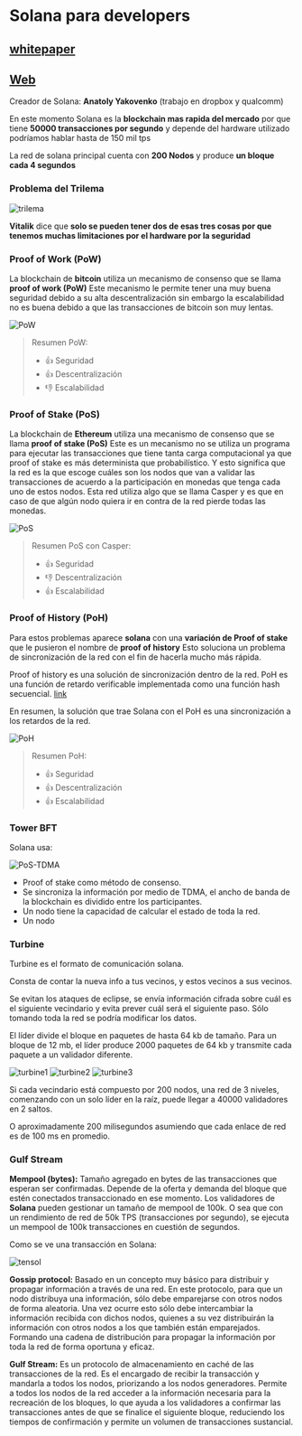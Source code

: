# Solana para developers

## [whitepaper](https://solana.com/solana-whitepaper.pdf)

## [Web](https://solana.com/es)

Creador de Solana: **Anatoly Yakovenko** (trabajo en dropbox y qualcomm)

En este momento Solana es la **blockchain mas rapida del mercado** por que tiene **50000 transacciones por segundo** y depende del hardware utilizado podríamos hablar hasta de 150 mil tps

La red de solana principal cuenta con **200 Nodos** y produce **un bloque cada 4 segundos**

### Problema del Trilema 

![trilema](https://raw.githubusercontent.com/BraianVaylet/curso-solana-para-devs-platzi/main/assets/trilema.png)

**Vitalik** dice que **solo se pueden tener dos de esas tres cosas por que tenemos muchas limitaciones por el hardware por la seguridad**

### Proof of Work (PoW)

La blockchain de **bitcoin** utiliza un mecanismo de consenso que se llama **proof of work (PoW)** Este mecanismo le permite tener una muy buena seguridad debido a su alta descentralización sin embargo la escalabilidad no es buena debido a que las transacciones de bitcoin son muy lentas.

![PoW](https://raw.githubusercontent.com/BraianVaylet/curso-solana-para-devs-platzi/main/assets/PoW.png)

> Resumen PoW:
>
> - 👍 Seguridad
> - 👍 Descentralización
> - 👎 Escalabilidad

### Proof of Stake (PoS)

La blockchain de **Ethereum** utiliza una mecanismo de consenso que se llama **proof of stake (PoS)** Este es un mecanismo no se utiliza un programa para ejecutar las transacciones que tiene tanta carga computacional ya que proof of stake es más determinista que probabilístico. Y esto significa que la red es la que escoge cuáles son los nodos que van a validar las transacciones de acuerdo a la participación en monedas que tenga cada uno de estos nodos. Esta red utiliza algo que se llama Casper y es que en caso de que algún nodo quiera ir en contra de la red pierde todas las monedas.

![PoS](https://raw.githubusercontent.com/BraianVaylet/curso-solana-para-devs-platzi/main/assets/PoS.png)

> Resumen PoS con Casper:
>
> - 👍 Seguridad
> - 👎 Descentralización
> - 👍 Escalabilidad

### Proof of History (PoH)

Para estos problemas aparece **solana** con una **variación de Proof of stake** que le pusieron el nombre de **proof of history** Esto soluciona un problema de sincronización de la red con el fin de hacerla mucho más rápida.

Proof of history es una solución de sincronización dentro de la red.
PoH es una función de retardo verificable implementada como una función hash secuencial. [link](https://es.wikipedia.org/wiki/Proof_of_History)

En resumen, la solución que trae Solana con el PoH es una sincronización a los retardos de la red.

![PoH](https://raw.githubusercontent.com/BraianVaylet/curso-solana-para-devs-platzi/main/assets/PoH.png)

> Resumen PoH:
>
> - 👍 Seguridad
> - 👍 Descentralización
> - 👍 Escalabilidad

### Tower BFT

Solana usa:

![PoS-TDMA](https://raw.githubusercontent.com/BraianVaylet/curso-solana-para-devs-platzi/main/assets/PoS-TDMA.png)

- Proof of stake como método de consenso.
- Se sincroniza la información por medio de TDMA, el ancho de banda de la blockchain es dividido entre los participantes.
- Un nodo tiene la capacidad de calcular el estado de toda la red.
- Un nodo

### Turbine

Turbine es el formato de comunicación solana.

Consta de contar la nueva info a tus vecinos, y estos vecinos a sus vecinos.

Se evitan los ataques de eclipse, se envía información cifrada sobre cuál es el siguiente vecindario y evita prever cuál será el siguiente paso. Sólo tomando toda la red se podría modificar los datos.

El líder divide el bloque en paquetes de hasta 64 kb de tamaño. Para un bloque de 12 mb, el líder produce 2000 paquetes de 64 kb y transmite cada paquete a un validador diferente.

![turbine1](https://raw.githubusercontent.com/BraianVaylet/curso-solana-para-devs-platzi/main/assets/turbine1.png)
![turbine2](https://raw.githubusercontent.com/BraianVaylet/curso-solana-para-devs-platzi/main/assets/turbine2.png)
![turbine3](https://raw.githubusercontent.com/BraianVaylet/curso-solana-para-devs-platzi/main/assets/turbine3.png)

Si cada vecindario está compuesto por 200 nodos, una red de 3 niveles, comenzando con un solo líder en la raíz, puede llegar a 40000 validadores en 2 saltos.

O aproximadamente 200 milisegundos asumiendo que cada enlace de red es de 100 ms en promedio.

### Gulf Stream

**Mempool (bytes):** Tamaño agregado en bytes de las transacciones que esperan ser confirmadas. Depende de la oferta y demanda del bloque que estén conectados transaccionado en ese momento. Los validadores de **Solana** pueden gestionar un tamaño de mempool de 100k. O sea que con un rendimiento de red de 50k TPS (transacciones por segundo), se ejecuta un mempool de 100k transacciones en cuestión de segundos.

Como se ve una transacción en Solana:

![tensol](https://raw.githubusercontent.com/BraianVaylet/curso-solana-para-devs-platzi/main/assets/TTL.png)

**Gossip protocol:** Basado en un concepto muy básico para distribuir y propagar información a través de una red. En este protocolo, para que un nodo distribuya una información, sólo debe emparejarse con otros nodos de forma aleatoria. Una vez ocurre esto sólo debe intercambiar la información recibida con dichos nodos, quienes a su vez distribuirán la información con otros nodos a los que también están emparejados. Formando una cadena de distribución para propagar la información por toda la red de forma oportuna y eficaz.

**Gulf Stream:** Es un protocolo de almacenamiento en caché de las transacciones de la red. Es el encargado de recibir la transacción y mandarla a todos los nodos, priorizando a los nodos generadores. Permite a todos los nodos de la red acceder a la información necesaria para la recreación de los bloques, lo que ayuda a los validadores a confirmar las transacciones antes de que se finalice el siguiente bloque, reduciendo los tiempos de confirmación y permite un volumen de transacciones sustancial.


